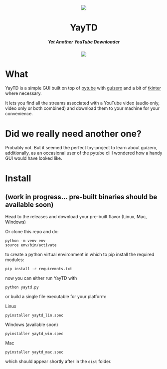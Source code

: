 
<div align="center">
<img src="https://user-images.githubusercontent.com/1913203/215260281-edf84b41-6622-4a88-8b44-1e04085e4404.png"/>
<h1>YayTD</h1>
<h5>Yet Another YouTube Downloader</h5>
<img src="https://user-images.githubusercontent.com/1913203/215263940-ddc129bf-a363-4549-921d-6f3177e0374f.png"/>
</div>

# What
YayTD is a simple GUI built on top of [pytube](https://github.com/pytube/pytube) with [guizero](https://lawsie.github.io/guizero/) and a bit of [tkinter](https://docs.python.org/3/library/tkinter.html#module-tkinter) where necessary.

It lets you find all the streams associated with a YouTube video (audio only, video only or both combined) and download them to your machine for your convenience.
# Did we really need another one?
Probably not. But it seemed the perfect toy-project to learn about guizero, additionally, as an occasional user of the pytube cli I wondered how a handy GUI would have looked like.
# Install
## (work in progress... pre-built binaries should be available soon)
Head to the releases and download your pre-built flavor (Linux, Mac, Windows)

Or clone this repo and do:
```console
python -m venv env
source env/bin/activate
```
to create a python virtual environment in which to pip install the required modules:
```console
pip install -r requiremnts.txt
```
now you can either run YayTD with
```console
python yaytd.py
```
or build a single file executable for your platform:

Linux
```console
pyinstaller yaytd_lin.spec
```
Windows (available soon)
```console
pyinstaller yaytd_win.spec
```
Mac
```console
pyinstaller yaytd_mac.spec
```
which should appear shortly after in the `dist` folder.
